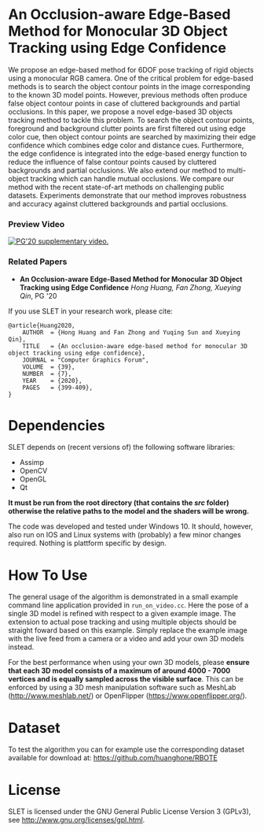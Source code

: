 # An Occlusion-aware Edge-Based Method for Monocular 3D Object Tracking using Edge Confidence

We propose an edge-based method for 6DOF pose tracking of rigid objects using a monocular RGB camera. One of the critical problem for edge-based methods is to search the object contour points in the image corresponding to the known 3D model points. However, previous methods often produce false object contour points in case of cluttered backgrounds and partial occlusions. In this paper, we propose a novel edge-based 3D objects tracking method to tackle this problem. To search the object contour points, foreground and background clutter points are first filtered out using edge color cue, then object contour points are searched by maximizing their edge confidence which combines edge color and distance cues. Furthermore, the edge confidence is integrated into the edge-based energy function to reduce the influence of false contour points caused by cluttered backgrounds and partial occlusions. We also extend our method to multi-object tracking which can handle mutual occlusions. We compare our method with the recent state-of-art methods on challenging public datasets. Experiments demonstrate that our method improves robustness and accuracy against cluttered backgrounds and partial occlusions.

### Preview Video

[![PG'20 supplementary video.](https://img.youtube.com/vi/-LoPCaPWs70/0.jpg)](https://www.youtube.com/watch?v=-LoPCaPWs70)


### Related Papers

* **An Occlusion-aware Edge-Based Method for Monocular 3D Object Tracking using Edge Confidence**
*Hong Huang, Fan Zhong, Xueying Qin*, PG '20

If you use SLET in your research work, please cite:

	@article{Huang2020,
		AUTHOR  = {Hong Huang and Fan Zhong and Yuqing Sun and Xueying Qin},
		TITLE   = {An occlusion‐aware edge‐based method for monocular 3D object tracking using edge confidence},
		JOURNAL = "Computer Graphics Forum",
		VOLUME  = {39}, 
		NUMBER  = {7},
		YEAR    = {2020},	
		PAGES   = {399-409},
	}

# Dependencies

SLET depends on (recent versions of) the following software libraries:

* Assimp
* OpenCV
* OpenGL
* Qt

**It must be run from the root directory (that contains the *src* folder) otherwise the relative paths to the model and the shaders will be wrong.**

The code was developed and tested under Windows 10. It should, however, also run on IOS and Linux systems with (probably) a few minor changes required. Nothing is plattform specific by design.


# How To Use

The general usage of the algorithm is demonstrated in a small example command line application provided in `run_on_video.cc`. Here the pose of a single 3D model is refined with respect to a given example image. The extension to actual pose tracking and using multiple objects should be straight foward based on this example. Simply replace the example image with the live feed from a camera or a video and add your own 3D models instead.

For the best performance when using your own 3D models, please **ensure that each 3D model consists of a maximum of around 4000 - 7000 vertices and is equally sampled across the visible surface**. This can be enforced by using a 3D mesh manipulation software such as MeshLab (http://www.meshlab.net/) or OpenFlipper (https://www.openflipper.org/).


# Dataset

To test the algorithm you can for example use the corresponding dataset available for download at: https://github.com/huanghone/RBOTE


# License

SLET is licensed under the GNU General Public License Version 3 (GPLv3), see http://www.gnu.org/licenses/gpl.html.
